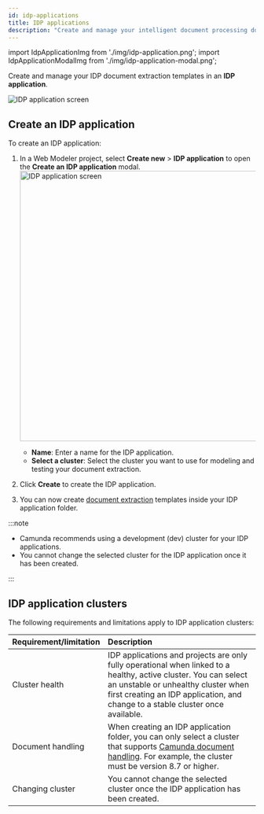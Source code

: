```yaml
---
id: idp-applications
title: IDP applications
description: "Create and manage your intelligent document processing document extraction templates in an IDP application folder."
---
```


import IdpApplicationImg from './img/idp-application.png';
import IdpApplicationModalImg from './img/idp-application-modal.png';

Create and manage your IDP document extraction templates in an **IDP application**.

<img src={IdpApplicationImg} alt="IDP application screen" />

## Create an IDP application

To create an IDP application:

1. In a Web Modeler project, select **Create new** > **IDP application** to open the **Create an IDP application** modal.
   <img src={IdpApplicationModalImg} alt="IDP application screen" width="550px"/>
   - **Name**: Enter a name for the IDP application.
   - **Select a cluster**: Select the cluster you want to use for modeling and testing your document extraction.
1. Click **Create** to create the IDP application.

1. You can now create [document extraction](idp-document-extraction.md) templates inside your IDP application folder.

<!-- 1. You can now create [document extraction](idp-document-extraction.md) and [document automation](idp-document-automation.md) projects inside your IDP application folder. -->

:::note

- Camunda recommends using a development (dev) cluster for your IDP applications.
- You cannot change the selected cluster for the IDP application once it has been created.

:::

## IDP application clusters

The following requirements and limitations apply to IDP application clusters:

| Requirement/limitation | Description                                                                                                                                                                                                                               |
| :--------------------- | :---------------------------------------------------------------------------------------------------------------------------------------------------------------------------------------------------------------------------------------- |
| Cluster health         | IDP applications and projects are only fully operational when linked to a healthy, active cluster. You can select an unstable or unhealthy cluster when first creating an IDP application, and change to a stable cluster once available. |
| Document handling      | When creating an IDP application folder, you can only select a cluster that supports [Camunda document handling](/components/concepts/document-handling.md). For example, the cluster must be version 8.7 or higher.                      |
| Changing cluster       | You cannot change the selected cluster once the IDP application has been created.                                                                                                                                                         |

